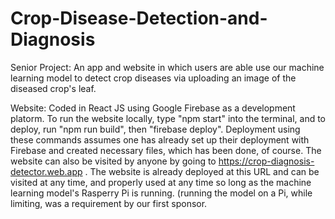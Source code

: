 # Crop-Disease-Detection-and-Diagnosis
Senior Project: An app and website in which users are able use our machine learning model to detect crop diseases via uploading an image of the diseased crop's leaf.

Website: Coded in React JS using Google Firebase as a development platorm. To run the website locally, type "npm start" into the terminal, and to deploy, run "npm run build", then "firebase deploy". Deployment using these commands assumes one has already set up their deployment with Firebase and created necessary files, which has been done, of course. The website can also be visited by anyone by going to https://crop-diagnosis-detector.web.app . The website is already deployed at this URL and can be visited at any time, and properly used at any time so long as the machine learning model's Rasperry Pi is running. (running the model on a Pi, while limiting, was a requirement by our first sponsor. 
